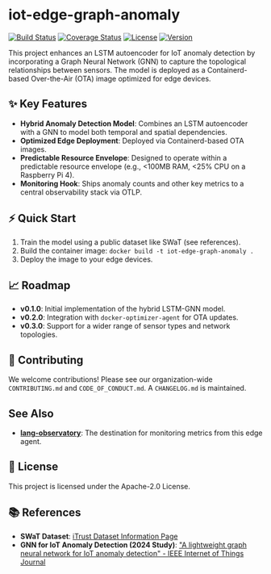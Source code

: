 # iot-edge-graph-anomaly

<!-- IMPORTANT: Replace 'your-github-username-or-org' with your actual GitHub details -->
[![Build Status](https://img.shields.io/github/actions/workflow/status/your-github-username-or-org/iot-edge-graph-anomaly/ci.yml?branch=main)](https://github.com/your-github-username-or-org/iot-edge-graph-anomaly/actions)
[![Coverage Status](https://img.shields.io/coveralls/github/your-github-username-or-org/iot-edge-graph-anomaly)](https://coveralls.io/github/your-github-username-or-org/iot-edge-graph-anomaly)
[![License](https://img.shields.io/github/license/your-github-username-or-org/iot-edge-graph-anomaly)](LICENSE)
[![Version](https://img.shields.io/badge/version-v0.1.0-blue)](https://semver.org)

This project enhances an LSTM autoencoder for IoT anomaly detection by incorporating a Graph Neural Network (GNN) to capture the topological relationships between sensors. The model is deployed as a Containerd-based Over-the-Air (OTA) image optimized for edge devices.

## ✨ Key Features

*   **Hybrid Anomaly Detection Model**: Combines an LSTM autoencoder with a GNN to model both temporal and spatial dependencies.
*   **Optimized Edge Deployment**: Deployed via Containerd-based OTA images.
*   **Predictable Resource Envelope**: Designed to operate within a predictable resource envelope (e.g., <100MB RAM, <25% CPU on a Raspberry Pi 4).
*   **Monitoring Hook**: Ships anomaly counts and other key metrics to a central observability stack via OTLP.

## ⚡ Quick Start

1.  Train the model using a public dataset like SWaT (see references).
2.  Build the container image: `docker build -t iot-edge-graph-anomaly .`
3.  Deploy the image to your edge devices.

## 📈 Roadmap

*   **v0.1.0**: Initial implementation of the hybrid LSTM-GNN model.
*   **v0.2.0**: Integration with `docker-optimizer-agent` for OTA updates.
*   **v0.3.0**: Support for a wider range of sensor types and network topologies.

## 🤝 Contributing

We welcome contributions! Please see our organization-wide `CONTRIBUTING.md` and `CODE_OF_CONDUCT.md`. A `CHANGELOG.md` is maintained.

## See Also

*   **[lang-observatory](../lang-observatory)**: The destination for monitoring metrics from this edge agent.

## 📝 License

This project is licensed under the Apache-2.0 License.

## 📚 References

*   **SWaT Dataset**: [iTrust Dataset Information Page](https://itrust.sutd.edu.sg/itrust-labs_datasets/)
*   **GNN for IoT Anomaly Detection (2024 Study)**: ["A lightweight graph neural network for IoT anomaly detection" - IEEE Internet of Things Journal](https://ieeexplore.ieee.org/document/10387588)
